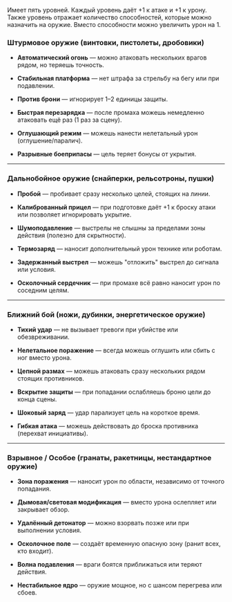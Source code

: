 Имеет пять уровней. 
Каждый уровень даёт +1 к атаке и +1 к урону. 
Также уровень отражает количество способностей, которые можно назначить на оружие.
Вместо способности можно увеличить урон на 1.



### **Штурмовое оружие (винтовки, пистолеты, дробовики)**

- **Автоматический огонь** — можно атаковать нескольких врагов рядом, но теряешь точность.
    
- **Стабильная платформа** — нет штрафа за стрельбу на бегу или при подавлении.
    
- **Против брони** — игнорирует 1–2 единицы защиты.
    
- **Быстрая перезарядка** — после промаха можешь немедленно атаковать ещё раз (1 раз за сцену).
    
- **Оглушающий режим** — можешь нанести нелетальный урон (оглушение/паралич).
    
- **Разрывные боеприпасы** — цель теряет бонусы от укрытия.
    

---

### **Дальнобойное оружие (снайперки, рельсотроны, пушки)**

- **Пробой** — пробивает сразу несколько целей, стоящих на линии.
    
- **Калиброванный прицел** — при подготовке даёт +1 к броску атаки или позволяет игнорировать укрытие.
    
- **Шумоподавление** — выстрелы не слышны за пределами зоны действия (полезно для скрытности).
    
- **Термозаряд** — наносит дополнительный урон технике или роботам.
    
- **Задержанный выстрел** — можешь "отложить" выстрел до сигнала или условия.
    
- **Осколочный сердечник** — при промахе всё равно наносит урон по соседним целям.
    

---

### **Ближний бой (ножи, дубинки, энергетическое оружие)**

- **Тихий удар** — не вызывает тревоги при убийстве или обезвреживании.
    
- **Нелетальное поражение** — всегда можешь оглушить или сбить с ног вместо урона.
    
- **Цепной размах** — можешь атаковать сразу нескольких рядом стоящих противников.
    
- **Вскрытие защиты** — при попадании ослабляешь броню цели до конца сцены.
    
- **Шоковый заряд** — удар парализует цель на короткое время.
    
- **Гибкая атака** — можешь действовать до броска противника (перехват инициативы).
    

---

### **Взрывное / Особое (гранаты, ракетницы, нестандартное оружие)**

- **Зона поражения** — наносит урон по области, независимо от точного попадания.
    
- **Дымовая/световая модификация** — вместо урона ослепляет или закрывает обзор.
    
- **Удалённый детонатор** — можно взорвать позже или при выполнении условия.
    
- **Осколочное поле** — создаёт временную опасную зону (ранит всех, кто входит).
    
- **Волна подавления** — враги боятся приближаться или теряют действия.
    
- **Нестабильное ядро** — оружие мощное, но с шансом перегрева или сбоев.